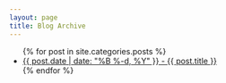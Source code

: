 ```yaml
---
layout: page
title: Blog Archive
---
```


<ul>
  {% for post in site.categories.posts %}
    <li><a href="{{ post.url }}">{{ post.date | date: "%B %-d, %Y" }} - {{ post.title }}</a></li>
  {% endfor %}
</ul>